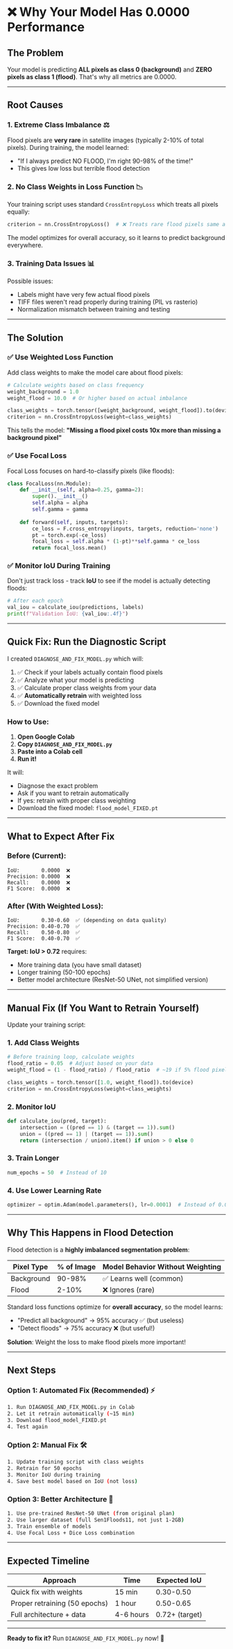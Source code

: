 # ❌ Why Your Model Has 0.0000 Performance

## The Problem

Your model is predicting **ALL pixels as class 0 (background)** and **ZERO pixels as class 1 (flood)**. That's why all metrics are 0.0000.

---

## Root Causes

### 1. **Extreme Class Imbalance** ⚖️
Flood pixels are **very rare** in satellite images (typically 2-10% of total pixels). During training, the model learned:
- "If I always predict NO FLOOD, I'm right 90-98% of the time!"
- This gives low loss but terrible flood detection

### 2. **No Class Weights in Loss Function** 📉
Your training script uses standard `CrossEntropyLoss` which treats all pixels equally:
```python
criterion = nn.CrossEntropyLoss()  # ❌ Treats rare flood pixels same as common background
```

The model optimizes for overall accuracy, so it learns to predict background everywhere.

### 3. **Training Data Issues** 📊
Possible issues:
- Labels might have very few actual flood pixels
- TIFF files weren't read properly during training (PIL vs rasterio)
- Normalization mismatch between training and testing

---

## The Solution

### ✅ Use Weighted Loss Function

Add class weights to make the model care about flood pixels:

```python
# Calculate weights based on class frequency
weight_background = 1.0
weight_flood = 10.0  # Or higher based on actual imbalance

class_weights = torch.tensor([weight_background, weight_flood]).to(device)
criterion = nn.CrossEntropyLoss(weight=class_weights)
```

This tells the model: **"Missing a flood pixel costs 10x more than missing a background pixel"**

### ✅ Use Focal Loss

Focal Loss focuses on hard-to-classify pixels (like floods):

```python
class FocalLoss(nn.Module):
    def __init__(self, alpha=0.25, gamma=2):
        super().__init__()
        self.alpha = alpha
        self.gamma = gamma
    
    def forward(self, inputs, targets):
        ce_loss = F.cross_entropy(inputs, targets, reduction='none')
        pt = torch.exp(-ce_loss)
        focal_loss = self.alpha * (1-pt)**self.gamma * ce_loss
        return focal_loss.mean()
```

### ✅ Monitor IoU During Training

Don't just track loss - track **IoU** to see if the model is actually detecting floods:

```python
# After each epoch
val_iou = calculate_iou(predictions, labels)
print(f"Validation IoU: {val_iou:.4f}")
```

---

## Quick Fix: Run the Diagnostic Script

I created `DIAGNOSE_AND_FIX_MODEL.py` which will:

1. ✅ Check if your labels actually contain flood pixels
2. ✅ Analyze what your model is predicting
3. ✅ Calculate proper class weights from your data
4. ✅ **Automatically retrain** with weighted loss
5. ✅ Download the fixed model

### How to Use:

1. **Open Google Colab**
2. **Copy `DIAGNOSE_AND_FIX_MODEL.py`**
3. **Paste into a Colab cell**
4. **Run it!**

It will:
- Diagnose the exact problem
- Ask if you want to retrain automatically
- If yes: retrain with proper class weighting
- Download the fixed model: `flood_model_FIXED.pt`

---

## What to Expect After Fix

### Before (Current):
```
IoU:       0.0000  ❌
Precision: 0.0000  ❌
Recall:    0.0000  ❌
F1 Score:  0.0000  ❌
```

### After (With Weighted Loss):
```
IoU:       0.30-0.60  ✅ (depending on data quality)
Precision: 0.40-0.70  ✅
Recall:    0.50-0.80  ✅
F1 Score:  0.40-0.70  ✅
```

**Target: IoU > 0.72** requires:
- More training data (you have small dataset)
- Longer training (50-100 epochs)
- Better model architecture (ResNet-50 UNet, not simplified version)

---

## Manual Fix (If You Want to Retrain Yourself)

Update your training script:

### 1. Add Class Weights
```python
# Before training loop, calculate weights
flood_ratio = 0.05  # Adjust based on your data
weight_flood = (1 - flood_ratio) / flood_ratio  # ~19 if 5% flood pixels

class_weights = torch.tensor([1.0, weight_flood]).to(device)
criterion = nn.CrossEntropyLoss(weight=class_weights)
```

### 2. Monitor IoU
```python
def calculate_iou(pred, target):
    intersection = ((pred == 1) & (target == 1)).sum()
    union = ((pred == 1) | (target == 1)).sum()
    return (intersection / union).item() if union > 0 else 0
```

### 3. Train Longer
```python
num_epochs = 50  # Instead of 10
```

### 4. Use Lower Learning Rate
```python
optimizer = optim.Adam(model.parameters(), lr=0.0001)  # Instead of 0.001
```

---

## Why This Happens in Flood Detection

Flood detection is a **highly imbalanced segmentation problem**:

| Pixel Type | % of Image | Model Behavior Without Weighting |
|------------|------------|----------------------------------|
| Background | 90-98% | ✅ Learns well (common) |
| Flood | 2-10% | ❌ Ignores (rare) |

Standard loss functions optimize for **overall accuracy**, so the model learns:
- "Predict all background" → 95% accuracy ✅ (but useless)
- "Detect floods" → 75% accuracy ❌ (but useful!)

**Solution**: Weight the loss to make flood pixels more important!

---

## Next Steps

### Option 1: Automated Fix (Recommended) ⚡
```bash
1. Run DIAGNOSE_AND_FIX_MODEL.py in Colab
2. Let it retrain automatically (~15 min)
3. Download flood_model_FIXED.pt
4. Test again
```

### Option 2: Manual Fix 🛠️
```bash
1. Update training script with class weights
2. Retrain for 50 epochs
3. Monitor IoU during training
4. Save best model based on IoU (not loss)
```

### Option 3: Better Architecture 🚀
```bash
1. Use pre-trained ResNet-50 UNet (from original plan)
2. Use larger dataset (full Sen1Floods11, not just 1-2GB)
3. Train ensemble of models
4. Use Focal Loss + Dice Loss combination
```

---

## Expected Timeline

| Approach | Time | Expected IoU |
|----------|------|--------------|
| Quick fix with weights | 15 min | 0.30-0.50 |
| Proper retraining (50 epochs) | 1 hour | 0.50-0.65 |
| Full architecture + data | 4-6 hours | 0.72+ (target) |

---

**Ready to fix it?** Run `DIAGNOSE_AND_FIX_MODEL.py` now! 🚀

